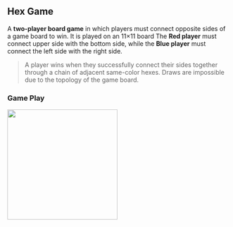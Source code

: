## Hex Game

A **two-player board game** in which players must connect opposite sides of a game board to win. It is played on an 11×11 board The **Red player** must connect upper side with the bottom side, while the **Blue player** must connect the left side with the right side. 
> A player wins when they successfully connect their sides together through a chain of adjacent same-color hexes. Draws are impossible due to the topology of the game board.

### Game Play
<img src="/gameplay.gif" width="250" height="250"/>

